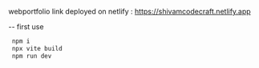 webportfolio link deployed on netlify : https://shivamcodecraft.netlify.app

-- first use 
```bash
 npm i
 npx vite build
 npm run dev
 ```